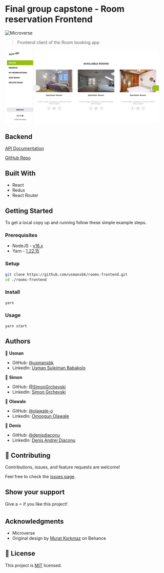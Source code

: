 # Final group capstone - Room reservation Frontend

![Microverse](https://img.shields.io/badge/Microverse-blueviolet)

> Frontend client of the Room booking app

![screenshot](./app_screenshot.png)

## Backend

[API Documentation](https://polar-island-18380.herokuapp.com/)

[GitHub Repo](https://github.com/usmansbk/rooms-backend)

## Built With

- React
- Redux
- React Router

## Getting Started

To get a local copy up and running follow these simple example steps.

### Prerequisites

- NodeJS - [v16.x](https://nodejs.org/en/)
- Yarn - [1.22.15](https://yarnpkg.com/)

### Setup

```bash
git clone https://github.com/usmansbk/rooms-frontend.git
cd ./rooms-frontend
```

### Install

```bash
yarn
```

### Usage

```bash
yarn start
```

## Authors

👤 **Usman**

- GitHub: [@usmansbk](https://github.com/usmansbk)
- LinkedIn: [Usman Suleiman Babakolo](https://linkedin.com/in/usmansbk)

👤 **Simon**

- GitHub: [@SimonGrchevski](https://github.com/SimonGrchevski)
- LinkedIn: [Simon Grchevski](https://www.linkedin.com/in/simon-grchevski-682935209/)

👤 **Olawale**

- GitHub: [@olawale-o](https://github.com/olawale-o)
- LinkedIn: [Omoogun Olawale](https://linkedin.com/in/olawaleomoogun)

👤 **Denis**

- GitHub: [@denisdiaconu](https://github.com/denisdiaconu)
- LinkedIn: [Denis Andrei Diaconu](https://www.linkedin.com/in/denis-diaconu-1394091b7/)

## 🤝 Contributing

Contributions, issues, and feature requests are welcome!

Feel free to check the [issues page](../../issues/).

## Show your support

Give a ⭐️ if you like this project!

## Acknowledgments

- Microverse
- Original design by [Murat Korkmaz](https://www.behance.net/muratk) on Behance

## 📝 License

This project is [MIT](./LICENSE.md) licensed.
